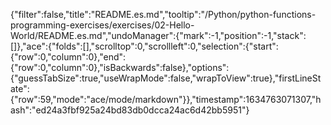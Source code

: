 {"filter":false,"title":"README.es.md","tooltip":"/Python/python-functions-programming-exercises/exercises/02-Hello-World/README.es.md","undoManager":{"mark":-1,"position":-1,"stack":[]},"ace":{"folds":[],"scrolltop":0,"scrollleft":0,"selection":{"start":{"row":0,"column":0},"end":{"row":0,"column":0},"isBackwards":false},"options":{"guessTabSize":true,"useWrapMode":false,"wrapToView":true},"firstLineState":{"row":59,"mode":"ace/mode/markdown"}},"timestamp":1634763071307,"hash":"ed24a3fbf925a24bd83db0dcca24ac6d42bb5951"}